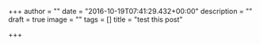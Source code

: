 +++
author = ""
date = "2016-10-19T07:41:29.432+00:00"
description = ""
draft = true
image = ""
tags = []
title = "test this post"

+++
